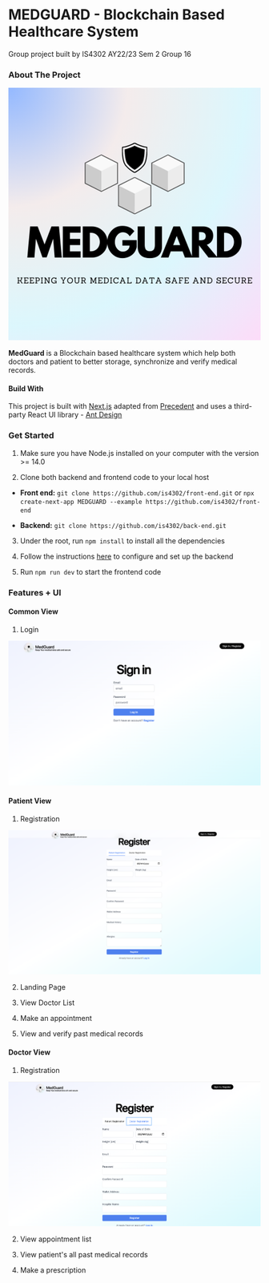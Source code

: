 # MEDGUARD - Blockchain Based Healthcare System

Group project built by IS4302 AY22/23 Sem 2 Group 16

### About The Project

![MedGuard](/public/MedGuard.png)

**MedGuard** is a Blockchain based healthcare system which help both doctors and patient to better storage, synchronize and verify medical records.

#### Build With

This project is built with [Next.js](https://nextjs.org/) adapted from [Precedent](https://github.com/steven-tey/precedent) 
and uses a third-party React UI library - [Ant Design](https://ant.design/)


### Get Started

1. Make sure you have Node.js installed on your computer with the version >= 14.0

2. Clone both backend and frontend code to your local host

- **Front end:** `git clone https://github.com/is4302/front-end.git` or `npx create-next-app MEDGUARD --example https://github.com/is4302/front-end` 

- **Backend:** `git clone https://github.com/is4302/back-end.git`

3. Under the root, run `npm install` to install all the dependencies

4. Follow the instructions [here](https://github.com/is4302/back-end#readme) to configure and set up the backend

5. Run `npm run dev` to start the frontend code

### Features + UI

#### Common View

1. Login

![Login](doc/login.png)

#### Patient View

1. Registration

![Patient Registration](doc/patient_registration.png)

2. Landing Page

3. View Doctor List

4. Make an appointment

5. View and verify past medical records


#### Doctor View

1. Registration

![Doctor Registration](doc/doctor_registration.png)

2. View appointment list

3. View patient's all past medical records

4. Make a prescription

